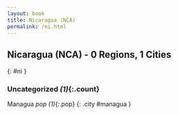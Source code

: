```yaml
---
layout: book
title: Nicaragua (NCA)
permalink: /ni.html
---
```


## Nicaragua (NCA) - 0 Regions, 1 Cities
{: #ni }





### Uncategorized _(1)_{:.count}


Managua  _pop (1)_{:.pop} {: .city #managua } <br>


 
